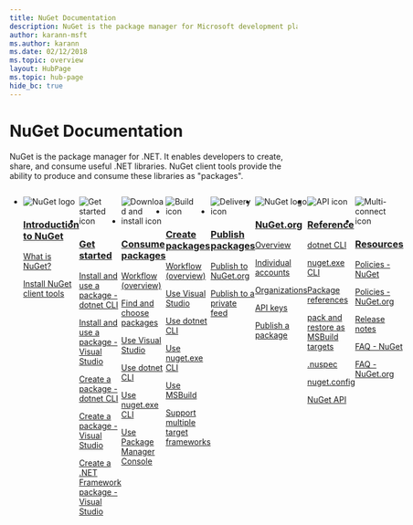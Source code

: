```yaml
---
title: NuGet Documentation
description: NuGet is the package manager for Microsoft development platforms including .NET. The NuGet client tools provide the ability to create and consume packages.
author: karann-msft
ms.author: karann
ms.date: 02/12/2018
ms.topic: overview
layout: HubPage 
ms.topic: hub-page
hide_bc: true
---
```


<div id="main" class="v2">
    <div class="container">
        <h1>NuGet Documentation</h1>
        <p>NuGet is the package manager for .NET. It enables developers to create, share, and consume useful .NET libraries. NuGet client tools provide the ability to produce and consume these libraries as "packages".</p> 

<ul id="index1" class="cardsF panelContent singlePanelContent cols cols4" style="float: left; display: flex!important;">
    <li>
        <div class="cardSize">
            <div class="cardPadding">
                <div class="card">
                    <div class="cardImageOuter">
                        <div class="cardImage">
                            <img src="https://docs.microsoft.com/media/logos/logo_nuget.svg" alt="NuGet logo" />
                        </div>
                    </div>
                    <div class="cardText">
                        <h3><a href="what-is-nuget.md">Introduction to NuGet</a></h3>
                        <p>
                            <a href="what-is-nuget.md">What is NuGet?</a>
                        </p>
                        <p>
                            <a href="install-nuget-client-tools.md">Install NuGet client tools</a>
                        </p>
                    </div>
                </div>
            </div>
        </div>
    </li>
    <li>
        <div class="cardSize">
            <div class="cardPadding">
                <div class="card">
                    <div class="cardImageOuter">
                        <div class="cardImage">
                            <img src="https://docs.microsoft.com/media/common/i_get-started.svg" alt="Get started icon" />
                        </div>
                    </div>
                    <div class="cardText">
                        <h3><a href="install-nuget-client-tools.md">Get started</a></h3>
                        <p>
                            <a href="quickstart/install-and-use-a-package-using-the-dotnet-cli.md">Install and use a package - dotnet CLI</a>
                        </p>
                        <p>
                            <a href="quickstart/install-and-use-a-package-in-visual-studio.md">Install and use a package - Visual Studio</a>
                        </p>
                        <p>
                            <a href="quickstart/create-and-publish-a-package-using-the-dotnet-cli.md">Create a package - dotnet CLI</a>
                        </p>
                        <p>
                            <a href="quickstart/create-and-publish-a-package-using-visual-studio.md">Create a package - Visual Studio</a>
                        </p>
                        <p>
                            <a href="quickstart/create-and-publish-a-package-using-visual-studio-net-framework.md">Create a .NET Framework package - Visual Studio</a>
                        </p>
                    </div>
                </div>
            </div>
        </div>
    </li>
    <li>
        <div class="cardSize">
            <div class="cardPadding">
                <div class="card">
                    <div class="cardImageOuter">
                        <div class="cardImage">
                            <img src="https://docs.microsoft.com//media/common/i_download-install.svg" alt="Download and install icon" />
                        </div>
                    </div>
                    <div class="cardText">
                        <h3><a href="consume-packages/overview-and-workflow.md">Consume packages</a></h3>
                        <p>
                            <a href="consume-packages/overview-and-workflow.md">Workflow (overview)</a>
                        </p>
                        <p>
                            <a href="consume-packages/finding-and-choosing-packages.md">Find and choose packages</a>
                        </p>
                        <p>
                            <a href="consume-packages/install-use-packages-visual-studio.md">Use Visual Studio</a>
                        </p>
                        <p>
                            <a href="consume-packages/install-use-packages-dotnet-cli.md">Use dotnet CLI</a>
                        </p>
                        <p>
                            <a href="consume-packages/install-use-packages-nuget-cli.md">Use nuget.exe CLI</a>
                        </p>
                        <p>
                            <a href="consume-packages/install-use-packages-powershell.md">Use Package Manager Console</a>
                        </p>
                    </div>
                </div>
            </div>
        </div>
    </li>
    <li>
        <div class="cardSize">
            <div class="cardPadding">
                <div class="card">
                    <div class="cardImageOuter">
                        <div class="cardImage">
                            <img src="https://docs.microsoft.com/media/common/i_build.svg" alt="Build icon" />
                        </div>
                    </div>
                    <div class="cardText">
                        <h3><a href="create-packages/overview-and-workflow.md">Create packages</a></h3>
                        <p>
                            <a href="create-packages/overview-and-workflow.md">Workflow (overview)</a>
                        </p>
                        <p>
                            <a href="quickstart/create-and-publish-a-package-using-visual-studio.md">Use Visual Studio</a>
                        </p>
                        <p>
                            <a href="create-packages/creating-a-package-dotnet-cli.md">Use dotnet CLI</a>
                        </p>
                        <p>
                            <a href="create-packages/creating-a-package.md">Use nuget.exe CLI</a>
                        </p>
                        <p>
                            <a href="create-packages/creating-a-package-msbuild.md">Use MSBuild</a>
                        </p>
                        <p>
                            <a href="create-packages/multiple-target-frameworks-project-file.md">Support multiple target frameworks</a>
                        </p>
                    </div>
                </div>
            </div>
        </div>
    </li>
        <li>
        <div class="cardSize">
            <div class="cardPadding">
                <div class="card">
                    <div class="cardImageOuter">
                        <div class="cardImage">
                            <img src="https://docs.microsoft.com/media/common/i_delivery.svg" alt="Delivery icon" />
                        </div>
                    </div>
                    <div class="cardText">
                        <h3><a href="nuget-org/publish-a-package.md">Publish packages</a></h3>
                        <p>
                            <a href="nuget-org/publish-a-package.md">Publish to NuGet.org</a>
                        </p>
                        <p>
                            <a href="hosting-packages/overview.md">Publish to a private feed</a>
                        </p>
                    </div>
                </div>
            </div>
        </div>
    </li>
    <li>
        <div class="cardSize">
            <div class="cardPadding">
                <div class="card">
                    <div class="cardImageOuter">
                        <div class="cardImage">
                            <img src="https://docs.microsoft.com/media/logos/logo_nuget.svg" alt="NuGet logo" />
                        </div>
                    </div>
                    <div class="cardText">
                        <h3><a href="nuget-org/overview-nuget-org.md">NuGet.org</a></h3>
                        <p>
                            <a href="nuget-org/overview-nuget-org.md">Overview</a>
                        </p>
                        <p>
                            <a href="nuget-org/individual-accounts.md">Individual accounts</a>
                        </p>
                        <p>
                            <a href="nuget-org/organizations-on-nuget-org.md">Organizations</a>
                        </p>
                        <p>
                            <a href="nuget-org/scoped-api-keys.md">API keys</a>
                        </p>
                        <p>
                            <a href="nuget-org/publish-a-package.md">Publish a package</a>
                        </p>
                    </div>
                </div>
            </div>
        </div>
    </li>
        <li>
        <div class="cardSize">
            <div class="cardPadding">
                <div class="card">
                    <div class="cardImageOuter">
                        <div class="cardImage">
                            <img src="https://docs.microsoft.com/media/common/i_reference.svg" alt="API icon" />
                        </div>
                    </div>
                    <div class="cardText">
                        <h3><a href="reference/nuspec.md">Reference</a></h3>
                        <p>
                            <a href="reference/dotnet-commands.md">dotnet CLI</a>
                        </p>
                        <p>
                            <a href="reference/nuget-exe-cli-reference.md">nuget.exe CLI</a>
                        <p>
                            <a href="consume-packages/package-references-in-project-files.md">Package references</a>
                        </p>
                        <p>
                            <a href="reference/msbuild-targets.md">pack and restore as MSBuild targets</a>
                        </p>
                        <p>
                            <a href="reference/nuspec.md">.nuspec</a>
                        </p>
                        <p>
                            <a href="reference/nuget-config-file.md">nuget.config</a>
                        </p>
                        <p>
                            <a href="api/overview.md">NuGet API</a>
                        </p>
                    </div>
                </div>
            </div>
        </div>
    </li>
    <li>
        <div class="cardSize">
            <div class="cardPadding">
                <div class="card">
                    <div class="cardImageOuter">
                        <div class="cardImage">
                            <img src="https://docs.microsoft.com//media/common/i_multi-connect.svg" alt="Multi-connect icon" />
                        </div>
                    </div>
                    <div class="cardText">
                        <h3><a href="policies/governance.md">Resources</a></h3>
                        <p>
                            <a href="policies/governance.md">Policies - NuGet</a>
                        </p>
                        <p>
                            <a href="nuget-org/policies/data-requests.md">Policies - NuGet.org</a>
                        </p>
                        <p>
                            <a href="release-notes/known-issues.md">Release notes</a>
                        </p>
                        <p>
                            <a href="resources/nuget-faq.md">FAQ - NuGet</a>
                        </p>
                        <p>
                            <a href="nuget-org/nuget-org-faq.md">FAQ - NuGet.org</a>
                        </p>
                    </div>
                </div>
            </div>
        </div>
    </li>
</ul>
    </div>
</div>
